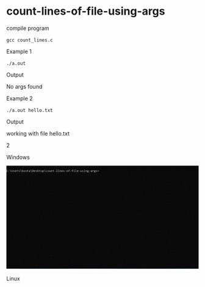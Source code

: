 # count-lines-of-file-using-args

compile program 
```
gcc count_lines.c
```


Example 1

```
./a.out 
```

Output 

No args found

Example 2
```
./a.out hello.txt
```

Output 

working with file hello.txt

2




Windows 


![](https://github.com/Koxalk/count-lines-of-file-using-args/blob/main/ezgif-5-6054846acb.gif)


Linux
